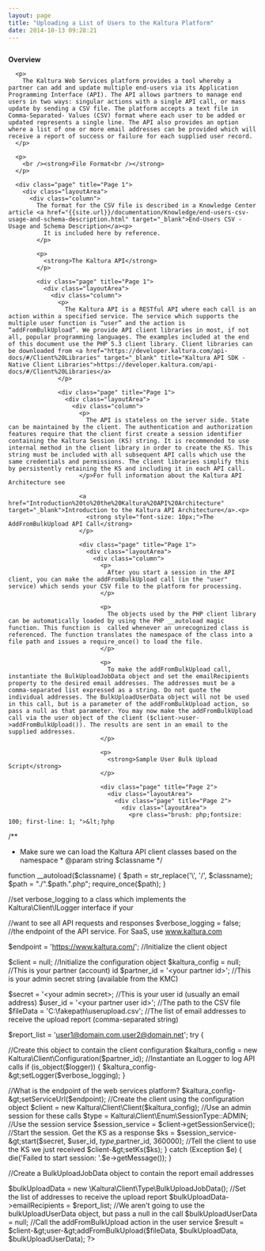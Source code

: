 ```yaml
---
layout: page
title: "Uploading a List of Users to the Kaltura Platform"
date: 2014-10-13 09:28:21
---
```


<div class="page" title="Page 1">
  <div class="layoutArea">
    <div class="column">
      <p>
        <strong>Overview</strong>
      </p>
      
      <p>
        The Kaltura Web Services platform provides a tool whereby a partner can add and update multiple end-users via its Application Programming Interface (API). The API allows partners to manage end users in two ways: singular actions with a single API call, or mass update by sending a CSV file. The platform accepts a text file in Comma-Separated- Values (CSV) format where each user to be added or updated represents a single line. The API also provides an option where a list of one or more email addresses can be provided which will receive a report of success or failure for each supplied user record.
      </p>
      
      <p>
        <br /><strong>File Format<br /></strong>
      </p>
      
      <div class="page" title="Page 1">
        <div class="layoutArea">
          <div class="column">
            The format for the CSV file is described in a Knowledge Center article <a href="{{site.url}}/documentation/Knowledge/end-users-csv-usage-and-schema-description.html" target="_blank">End-Users CSV - Usage and Schema Description</a><p>
              It is included here by reference.
            </p>
            
            <p>
              <strong>The Kaltura API</strong>
            </p>
            
            <div class="page" title="Page 1">
              <div class="layoutArea">
                <div class="column">
                  <p>
                    The Kaltura API is a RESTful API where each call is an action within a specified service. The service which supports the multiple user function is “user” and the action is “addFromBulkUpload”. We provide API client libraries in most, if not all, popular programming languages. The examples included at the end of this document use the PHP 5.3 client library. Client libraries can be downloaded from <a href="https://developer.kaltura.com/api-docs/#/Client%20Libraries" target="_blank" title="Kaltura API SDK - Native Client Libraries">https://developer.kaltura.com/api-docs/#/Client%20Libraries</a>
                  </p>
                  
                  <div class="page" title="Page 1">
                    <div class="layoutArea">
                      <div class="column">
                        <p>
                          The API is stateless on the server side. State can be maintained by the client. The authentication and authorization features require that the client first create a session identifier containing the Kaltura Session (KS) string. It is recommended to use internal method in the client library in order to create the KS. This string must be included with all subsequent API calls which use the same credentials and permissions. The client libraries simplify this by persistently retaining the KS and including it in each API call.
                        </p>For full information about the Kaltura API Architecture see 
                        
                        <a href="Introduction%20to%20the%20Kaltura%20API%20Architecture" target="_blank">Introduction to the Kaltura API Architecture</a>.<p>
                          <strong style="font-size: 10px;">The AddFromBulkUpload API Call</strong>
                        </p>
                        
                        <div class="page" title="Page 1">
                          <div class="layoutArea">
                            <div class="column">
                              <p>
                                After you start a session in the API client, you can make the addFromBulkUpload call (in the "user" service) which sends your CSV file to the platform for processing.
                              </p>
                              
                              <p>
                                The objects used by the PHP client library can be automatically loaded by using the PHP __autoload magic function. This function is  called whenever an unrecognized class is referenced. The function translates the namespace of the class into a file path and issues a require_once() to load the file.
                              </p>
                              
                              <p>
                                To make the addFromBulkUpload call, instantiate the BulkUploadJobData object and set the emailRecipients property to the desired email addresses. The addresses must be a comma-separated list expressed as a string. Do not quote the individual addresses. The BulkUploadUserData object will not be used in this call, but is a parameter of the addFromBulkUpload action, so pass a null as that parameter. You may now make the addFromBulkUpload call via the user object of the client ($client->user- >addFromBulkUpload()). The results are sent in an email to the supplied addresses.
                              </p>
                              
                              <p>
                                <strong>Sample User Bulk Upload Script</strong>
                              </p>
                              
                              <div class="page" title="Page 2">
                                <div class="layoutArea">
                                  <div class="page" title="Page 2">
                                    <div class="layoutArea">
                                      <pre class="brush: php;fontsize: 100; first-line: 1; ">&lt;?php

/**
* Make sure we can load the Kaltura API client classes based on the namespace * @param string $classname
*/

function __autoload($classname) {
       $path = str_replace('\\', '/', $classname);
       $path = "./".$path.".php";
       require_once($path);
}

//set verbose_logging to a class which implements the Kaltura\Client\ILogger interface if your

 //want to see all API requests and responses
$verbose_logging = false;
//the endpoint of the API service. For SaaS, use www.kaltura.com

$endpoint = 'https://www.kaltura.com/'; //Initialize the client object

$client = null;
 //Initialize the configuration object
$kaltura_config = null;
 //This is your partner (account) id
$partner_id = '&lt;your partner id&gt;';
//This is your admin secret string (available from the KMC)

$secret = '&lt;your admin secret&gt;;
 //This is your user id (usually an email address)
$user_id = '&lt;your partner user id&gt;';
 //The path to the CSV file
$fileData = 'C:\fakepath\userupload.csv';
//The list of email addresses to receive the upload report (comma-separated string)

$report_list = 'user1@domain.com,user2@domain.net';
try {

 //Create this object to contain the client configuration
       $kaltura_config = new Kaltura\Client\Configuration($partner_id);
 //Instantiate an ILogger to log API calls
       if (is_object($logger)) {
             $kaltura_config-&gt;setLogger($verbose_logging);
}

 //What is the endpoint of the web services platform?
       $kaltura_config-&gt;setServiceUrl($endpoint);
 //Create the client using the configuration object
       $client = new Kaltura\Client\Client($kaltura_config);
 //Use an admin session for these calls
       $type = Kaltura\Client\Enum\SessionType::ADMIN;
 //Use the session service
       $session_service = $client-&gt;getSessionService();
 //Start the session.  Get the KS as a response
       $ks = $session_service-&gt;start($secret, $user_id, $type,$partner_id, 360000);
 //Tell the client to use the KS we just received
       $client-&gt;setKs($ks);
}
catch (Exception $e) {
       die('Failed to start session: '.$e-&gt;getMessage());
}

//Create a BulkUploadJobData object to contain the report email addresses

$bulkUploadData = new \Kaltura\Client\Type\BulkUploadJobData();
 //Set the list of addresses to receive the upload report
$bulkUploadData-&gt;emailRecipients = $report_list;
 //We aren't going to use the bulkUploadUserData object, but pass a null in the call
$bulkUploadUserData = null;
 //Call the addFromBulkUpload action in the user service
$result = $client-&gt;user-&gt;addFromBulkUpload($fileData, $bulkUploadData, $bulkUploadUserData);
?&gt;</pre>
                                    </div>
                                  </div>
                                </div>
                              </div>
                            </div>
                          </div>
                        </div>
                      </div>
                    </div>
                  </div>
                </div>
              </div>
            </div>
          </div>
        </div>
      </div>
    </div>
  </div>
</div>